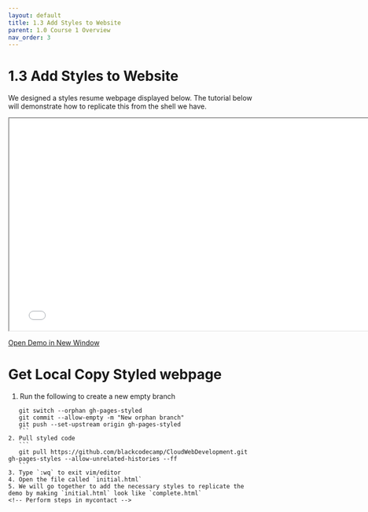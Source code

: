 ```yaml
---
layout: default
title: 1.3 Add Styles to Website
parent: 1.0 Course 1 Overview
nav_order: 3
---
```

# 1.3 Add Styles to Website
We designed a styles resume webpage displayed below. The tutorial below will demonstrate how to replicate this from the shell we have.

<iframe src = "personalized.html" frameborder="1" width="768" height="432" scrolling="no"></iframe>

<a href = "/CloudWebDevelopment/personalized.html" target = "_blank">Open Demo in New Window</a>

# Get Local Copy Styled webpage
1. Run the following to create a new empty branch
 ```
    git switch --orphan gh-pages-styled
    git commit --allow-empty -m "New orphan branch"
    git push --set-upstream origin gh-pages-styled
    ```
2. Pull styled code
    ```
    git pull https://github.com/blackcodecamp/CloudWebDevelopment.git gh-pages-styles --allow-unrelated-histories --ff
    ```
3. Type `:wq` to exit vim/editor
4. Open the file called `initial.html`
5. We will go together to add the necessary styles to replicate the demo by making `initial.html` look like `complete.html`
<!-- Perform steps in mycontact -->



